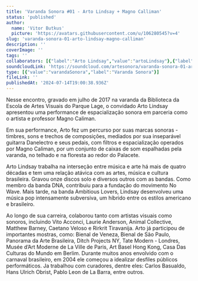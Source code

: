 ```yaml
---
title: 'Varanda Sonora #01 - Arto Lindsay + Magno Calliman'
status: 'published'
author:
  name: 'Vitor Butkus'
  picture: 'https://avatars.githubusercontent.com/u/106280545?v=4'
slug: 'varanda-sonora-01-arto-lindsay-magno-calliman'
description: ''
coverImage: ''
tags: ''
collaborators: [{"label":"Arto Lindsay","value":"artoLindsay"},{"label":"Magno Calliman","value":"magnoCalliman"}]
soundcloudLink: 'https://soundcloud.com/artesonora/varanda-sonora-01-arto-lindsay?in=artesonora/sets/varanda-sonora&si=ee73219ad11f45d0bdc54e85a2a73f94&utm_source=clipboard&utm_medium=text&utm_campaign=social_sharing'
type: [{"value":"varandaSonora","label":"Varanda Sonora"}]
fileLink: ''
publishedAt: '2024-07-14T19:00:38.936Z'
---
```


Nesse encontro, gravado em julho de 2017 na varanda da Biblioteca da Escola de Artes Visuais do Parque Lage, o convidado Arto Lindsay apresentou uma performance de espacialização sonora em parceria como o artista e professor Magno Caliman.

Em sua performance, Arto fez um percurso por suas marcas sonoras - timbres, sons e trechos de composições, mediados por sua inseparável guitarra Danelectro e seus pedais, com filtros e espacialização operados por Magno Caliman, por um conjunto de caixas de som espalhadas pela varanda, no telhado e na floresta ao redor do Palacete.

Arto Lindsay trabalha na interseção entre música e arte há mais de quatro décadas e tem uma relação atávica com as artes, música e cultura brasileira. Gravou onze discos solo e diversos outros com as bandas. Como membro da banda DNA, contribuiu para a fundação do movimento No Wave. Mais tarde, na banda Ambitious Lovers, Lindsay desenvolveu uma música pop intensamente subversiva, um híbrido entre os estilos americano e brasileiro.

Ao longo de sua carreira, colaborou tanto com artistas visuais como sonoros, incluindo Vito Acconci, Laurie Anderson, Animal Collective, Matthew Barney, Caetano Veloso e Rirkrit Tiravanija. Arto já participou de importantes mostras, como: Bienal de Veneza, Bienal de São Paulo, Panorama da Arte Brasileira, Ditch Projects NY, Tate Modern - Londres, Musée d’Art Moderne de La Ville de Paris, Art Basel Hong Kong, Casa Das Culturas do Mundo em Berlim. Durante muitos anos envolvido com o carnaval brasileiro, em 2004 ele começou a idealizar desfiles públicos performáticos. Ja trabalhou com curadores, dentre eles: Carlos Basualdo, Hans Ulrich Obrist, Pablo Leon de La Barra, entre outros.